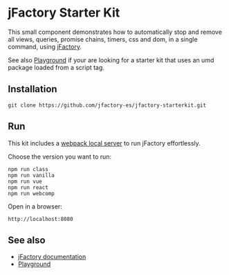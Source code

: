 # jFactory Starter Kit

This small component demonstrates how to automatically stop and remove all views, queries, promise chains, timers, css and dom, in a single command, using [jFactory](https://github.com/jfactory-es/jfactory).

See also [Playground](https://github.com/jfactory-es/jfactory/blob/master/docs/playground/README.md) 
if your are looking for a starter kit that uses an umd package loaded from a script tag.

## Installation

```
git clone https://github.com/jfactory-es/jfactory-starterkit.git
```

## Run

This kit includes a [webpack local server](https://webpack.js.org/configuration/dev-server/) to run jFactory effortlessly. 

Choose the version you want to run:

```
npm run class
npm run vanilla
npm run vue
npm run react
npm run webcomp
```

Open in a browser:
```
http://localhost:8080
```
## See also

* [jFactory documentation](https://github.com/jfactory-es/jfactory/blob/master/docs/ref-index.md)
* [Playground](https://github.com/jfactory-es/jfactory/blob/master/docs/playground/README.md)
